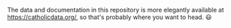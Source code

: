 The data and documentation in this repository is more elegantly available at https://catholicdata.org/, so that's probably where you want to head. 😃
